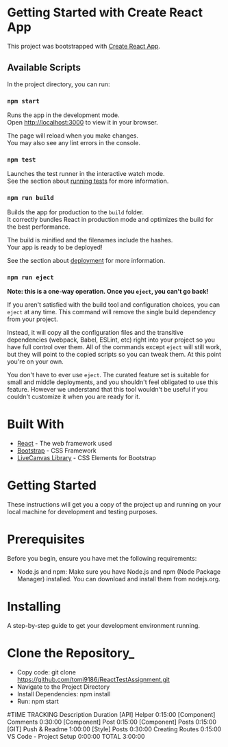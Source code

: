 # Getting Started with Create React App

This project was bootstrapped with [Create React App](https://github.com/facebook/create-react-app).

## Available Scripts

In the project directory, you can run:

### `npm start`

Runs the app in the development mode.\
Open [http://localhost:3000](http://localhost:3000) to view it in your browser.

The page will reload when you make changes.\
You may also see any lint errors in the console.

### `npm test`

Launches the test runner in the interactive watch mode.\
See the section about [running tests](https://facebook.github.io/create-react-app/docs/running-tests) for more information.

### `npm run build`

Builds the app for production to the `build` folder.\
It correctly bundles React in production mode and optimizes the build for the best performance.

The build is minified and the filenames include the hashes.\
Your app is ready to be deployed!

See the section about [deployment](https://facebook.github.io/create-react-app/docs/deployment) for more information.

### `npm run eject`

**Note: this is a one-way operation. Once you `eject`, you can't go back!**

If you aren't satisfied with the build tool and configuration choices, you can `eject` at any time. This command will remove the single build dependency from your project.

Instead, it will copy all the configuration files and the transitive dependencies (webpack, Babel, ESLint, etc) right into your project so you have full control over them. All of the commands except `eject` will still work, but they will point to the copied scripts so you can tweak them. At this point you're on your own.

You don't have to ever use `eject`. The curated feature set is suitable for small and middle deployments, and you shouldn't feel obligated to use this feature. However we understand that this tool wouldn't be useful if you couldn't customize it when you are ready for it.

# Built With

- [React](https://reactjs.org/) - The web framework used
- [Bootstrap](https://getbootstrap.com/) - CSS Framework
- [LiveCanvas Library](https://library.livecanvas.com/sections/) - CSS Elements for Bootstrap

# Getting Started

These instructions will get you a copy of the project up and running on your local machine for development and testing purposes.

# Prerequisites

Before you begin, ensure you have met the following requirements:

- Node.js and npm: Make sure you have Node.js and npm (Node Package Manager) installed. You can download and install them from nodejs.org.

# Installing

A step-by-step guide to get your development environment running.

# Clone the Repository\_

- Copy code: git clone https://github.com/tomi9186/ReactTestAssignment.git
- Navigate to the Project Directory
- Install Dependencies: npm install
- Run: npm start

#TIME TRACKING
Description Duration
[API] Helper 0:15:00
[Component] Comments 0:30:00
[Component] Post 0:15:00
[Component] Posts 0:15:00
[GIT] Push & Readme 1:00:00
[Style] Posts 0:30:00
Creating Routes 0:15:00
VS Code - Project Setup 0:00:00
TOTAL 3:00:00
